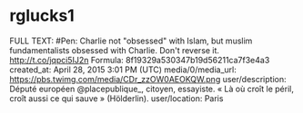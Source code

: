 # rglucks1

FULL TEXT: #Pen: Charlie not "obsessed" with Islam, but muslim fundamentalists obsessed with Charlie. Don't reverse it. http://t.co/jqpci5IJ2n
Formula: 8f19329a530347b19d56211ca7f3e4a3
created_at: April 28, 2015 3:01 PM (UTC)
media/0/media_url: https://pbs.twimg.com/media/CDr_zzOW0AEOKQW.png
user/description: Député européen @placepublique_, citoyen, essayiste. « Là où croît le péril, croît aussi ce qui sauve » (Hölderlin).
user/location: Paris